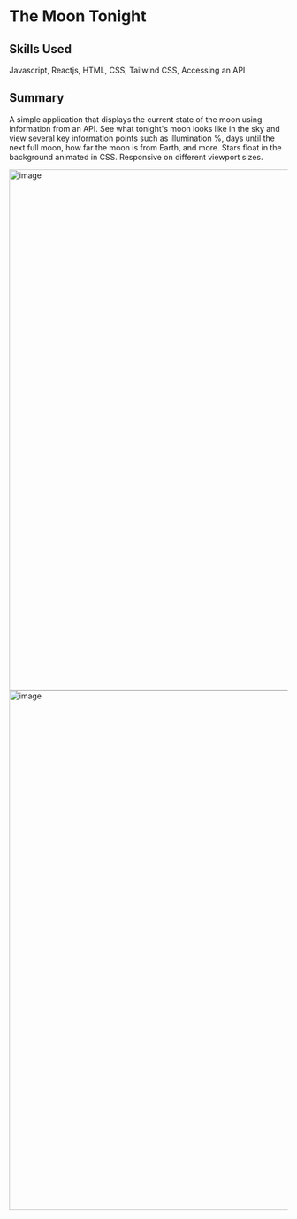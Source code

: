 # The Moon Tonight
## Skills Used
Javascript, Reactjs, HTML, CSS, Tailwind CSS, Accessing an API
## Summary
A simple application that displays the current state of the moon using information from an API. See what tonight's moon looks like in the sky and view several key information points such as illumination %, days until the next full moon, how far the moon is from Earth, and more. Stars float in the background animated in CSS. Responsive on different viewport sizes.

<img width="941" alt="image" src="https://github.com/user-attachments/assets/c6fee4e4-61e1-4549-9bf8-accd6827fa35">
<img width="940" alt="image" src="https://github.com/user-attachments/assets/8a4fbc70-b175-4947-a524-7709d5cc7aca">




